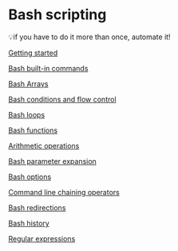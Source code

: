 # Bash scripting

<aside>
💡if you have to do it more than once, automate it! 
</aside>

[Getting started](Bash-Scripting/Getting-Started.md)

[Bash built-in commands](Bash-Scripting/Bash-built-in-commands.md)

[Bash Arrays](Bash-Scripting/Bash-Arrays.md)

[Bash conditions and flow control](Bash-Scripting/Bash-conditions-and-flow-control.md)

[Bash loops](Bash%20scripting%20e5c6ee7092724924b0e53c27cedc0488/Bash%20loops%20847b1638d8c440ffa58454d2185a6836.md)

[Bash functions](Bash%20scripting%20e5c6ee7092724924b0e53c27cedc0488/Bash%20functions%20057a6da47fbd4394a26c5cd98fe72216.md)

[Arithmetic operations](Bash-Scripting/Arithmetic-Operations.md)

[Bash parameter expansion](Bash%20scripting%20e5c6ee7092724924b0e53c27cedc0488/Bash%20parameter%20expansion%20fd63c374be5b4e70b68a52c60866c1ec.md)

[Bash options](Bash%20scripting%20e5c6ee7092724924b0e53c27cedc0488/Bash%20options%2017ca5e7d4e24479cac437bcb80c203a7.md)

[Command line chaining operators](Bash%20scripting%20e5c6ee7092724924b0e53c27cedc0488/Command%20line%20chaining%20operators%205cb3ffc9eeef41d4a0ba43e1dae60aa1.md)

[Bash redirections ](Bash%20scripting%20e5c6ee7092724924b0e53c27cedc0488/Bash%20redirections%200f0da93d427745929ae8bba4c6a5f8a3.md)

[Bash history](Bash%20scripting%20e5c6ee7092724924b0e53c27cedc0488/Bash%20history%2056ce318a0147401592474b8fb09cdd61.md)

[Regular expressions](Bash%20scripting%20e5c6ee7092724924b0e53c27cedc0488/Regular%20expressions%20e1130a3614ad49958d2d0b28f6350b52.md)
